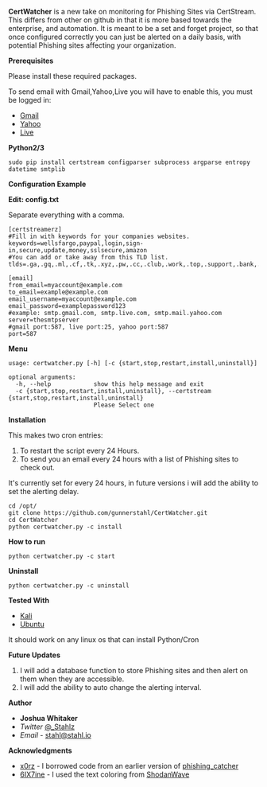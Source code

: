 **CertWatcher** is a new take on monitoring for Phishing Sites via CertStream. 
This differs from other on github in that it is more based towards the enterprise, and automation. 
It is meant to be a set and forget project, so that once configured correctly you can just be alerted on a daily basis, with potential Phishing sites affecting your organization. 


**Prerequisites**

Please install these required packages.

To send email with Gmail,Yahoo,Live you will have to enable this, you must be logged in:
* [Gmail](https://myaccount.google.com/lesssecureapps)
* [Yahoo](https://help.yahoo.com/kb/SLN27791.html)
* [Live](https://answers.microsoft.com/en-us/msoffice/forum/msoffice_outlook-mso_win10-mso_365hp/outlook-security/e92fbfb5-504e-4709-85ce-4996c5a6f14a?auth=1)

**Python2/3**
```
sudo pip install certstream configparser subprocess argparse entropy datetime smtplib
```

**Configuration Example**

**Edit: config.txt**

Separate everything with a comma.
```
[certstreamerz]
#Fill in with keywords for your companies websites.
keywords=wellsfargo,paypal,login,sign-in,secure,update,money,sslsecure,amazon
#You can add or take away from this TLD list.
tlds=.ga,.gq,.ml,.cf,.tk,.xyz,.pw,.cc,.club,.work,.top,.support,.bank,.info,.study,.party,.click,.country,.stream,.gdn,.mom,.xin,.kim,.men,.loan,.download,.racing,.online,.ren,.gb,.win,.review,.vip,.party,.tech,.science
```
```
[email]
from_email=myaccount@example.com
to_email=example@example.com
email_username=myaccount@example.com
email_password=examplepassword123
#example: smtp.gmail.com, smtp.live.com, smtp.mail.yahoo.com
server=thesmtpserver
#gmail port:587, live port:25, yahoo port:587 
port=587
```
**Menu**
```
usage: certwatcher.py [-h] [-c {start,stop,restart,install,uninstall}]

optional arguments:
  -h, --help            show this help message and exit
  -c {start,stop,restart,install,uninstall}, --certstream {start,stop,restart,install,uninstall}
                        Please Select one
```
**Installation**

This makes two cron entries:
1) To restart the script every 24 Hours.
2) To send you an email every 24 hours with a list of Phishing sites to check out.

It's currently set for every 24 hours, in future versions i will add the ability to set the alerting delay.

```shell
cd /opt/
git clone https://github.com/gunnerstahl/CertWatcher.git
cd CertWatcher
python certwatcher.py -c install
```

**How to run**

```shell
python certwatcher.py -c start
```

**Uninstall**

```shell
python certwatcher.py -c uninstall
```

**Tested With**
* [Kali](https://www.kali.org/)
* [Ubuntu](https://www.ubuntu.com/)

It should work on any linux os that can install Python/Cron

**Future Updates**

1) I will add a database function to store Phishing sites and then alert on them when they are accessible.
2) I will add the ability to auto change the alerting interval.

**Author**

* **Joshua Whitaker** 
* *Twitter* [@_Stahlz](https://twitter.com/_Stahlz)
* *Email* - [stahl@stahl.io](stahl@stahl.io)

**Acknowledgments**

* [x0rz](https://twitter.com/x0rz/) - I borrowed code from an earlier version of [phishing_catcher](https://github.com/x0rz/phishing_catcher)
* [6IX7ine](https://twitter.com/6IX7ine) - I used the text coloring from [ShodanWave](https://github.com/6IX7ine/shodanwave)


